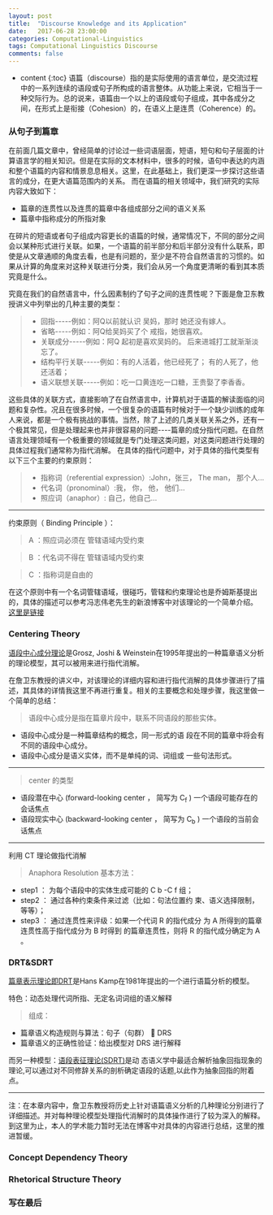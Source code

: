```yaml
---
layout: post
title:  "Discourse Knowledge and its Application"
date:   2017-06-28 23:00:00
categories: Computational-Linguistics
tags: Computational Linguistics Discourse
comments: false
---
```

* content
{:toc}
语篇（discourse）指的是实际使用的语言单位，是交流过程中的一系列连续的语段或句子所构成的语言整体。从功能上来说，它相当于一种交际行为。总的说来，语篇由一个以上的语段或句子组成，其中各成分之间，在形式上是衔接（Cohesion）的，在语义上是连贯（Coherence）的。
<!--more-->

### 从句子到篇章

在前面几篇文章中，曾经简单的讨论过一些词语层面，短语，短句和句子层面的计算语言学的相关知识。但是在实际的文本材料中，很多的时候，语句中表达的内涵和整个语篇的内容和情景息息相关。这里，在此基础上，我们更深一步探讨这些语言的成分，在更大语篇范围内的关系。
而在语篇的相关领域中，我们研究的实际内容大致如下：
* 篇章的连贯性以及连贯的篇章中各组成部分之间的语义关系
* 篇章中指称成分的所指对象

在碎片的短语或者句子组成内容更长的语篇的时候，通常情况下，不同的部分之间会以某种形式进行关联。如果，一个语篇的前半部分和后半部分没有什么联系，即使是从文章通顺的角度去看，也是有问题的，至少是不符合自然语言的习惯的。如果从计算的角度来对这种关联进行分类，我们会从另一个角度更清晰的看到其本质究竟是什么。

究竟在我们的自然语言中，什么因素制约了句子之间的连贯性呢？下面是詹卫东教授讲义中列举出的几种主要的类型：

>* 回指-----例如：阿Q以前就认识 吴妈，那时 她还没有嫁人。
>* 省略-----例如：阿Q给吴妈买了个 戒指，她很喜欢。
>* 关联成分-----例如：阿Q 起初是喜欢吴妈的。 后来进城打工就渐渐淡忘了。
>* 结构平行关联-----例如：有的人活着，他已经死了； 有的人死了，他还活着；
>* 语义联想关联-----例如：吃一口黄连吃一口糖，王贵娶了李香香。

这些具体的关联方式，直接影响了在自然语言中，计算机对于语篇的解读面临的问题和复杂性。况且在很多时候，一个很复杂的语篇有时候对于一个缺少训练的成年人来说，都是一个极有挑战的事情。当然，除了上述的几类关联关系之外，还有一个极其常见，但是处理起来也并非很容易的问题----篇章的成分指代问题。在自然语言处理领域有一个极重要的领域就是专门处理这类问题，对这类问题进行处理的具体过程我们通常称为指代消解。
在具体的指代问题中，对于具体的指代类型有以下三个主要的约束原则：

>* 指称词（referential expression）:John，张三， The man， 那个人...
>* 代名词（pronominal）:我， 你， 他， 他们...
>* 照应词（anaphor）: 自己，他自己...

-----
约束原则（ Binding Principle ）：
>A ：照应词必须在 管辖语域内受约束

>B ：代名词不得在 管辖语域内受约束

>C ：指称词是自由的

在这个原则中有一个名词管辖语域，很碰巧，管辖和约束理论也是乔姆斯基提出的，具体的描述可以参考冯志伟老先生的新浪博客中对该理论的一个简单介绍。
[这里是链接](http://blog.sina.com.cn/s/blog_72d083c70100psrg.html)


### Centering Theory
[语段中心成分理论](http://ccl.pku.edu.cn/doubtfire/NLP/Discourse_Analysis/Centering_Theory/GJW95centering.pdf)是Grosz, Joshi & Weinstein在1995年提出的一种篇章语义分析的理论模型，其可以被用来进行指代消解。

在詹卫东教授的讲义中，对该理论的详细内容和进行指代消解的具体步骤进行了描述，其具体的详情我这里不再进行重复。相关的主要概念和处理步骤，我这里做一个简单的总结：

>语段中心成分是指在篇章片段中，联系不同语段的那些实体。
* 语段中心成分是一种篇章结构的概念，同一形式的语
段在不同的篇章中将会有不同的语段中心成分。
* 语段中心成分是语义实体，而不是单纯的词、词组或
一些句法形式。

-----

>center 的类型
* 语段潜在中心 (forward-looking center ，
简写为 C<sub>f</sub> )  一个语段可能存在的会话焦点
* 语段现实中心 (backward-looking center ，
简写为 C<sub>b</sub> )  一个语段的当前会话焦点

-----

利用 CT 理论做指代消解

>Anaphora Resolution 基本方法：
* step1 ： 为每个语段中的实体生成可能的 C b -C f 组；
* step2 ： 通过各种约束条件来过滤（比如：句法位置约
束、语义选择限制，等等）；
* step3 ： 通过连贯性来评级：如果一个代词 R 的指代成分
为 A 所得到的篇章连贯性高于指代成分为 B 时得到
的篇章连贯性，则将 R 的指代成分确定为 A 。


### DRT&SDRT  
[篇章表示理论即DRT](https://www.mendeley.com/research-papers/theory-truth-semantic-representation/)是Hans Kamp在1981年提出的一个进行语篇分析的模型。

特色：动态处理代词所指、无定名词词组的语义解释
>组成：
* 篇章语义构造规则与算法：句子（句群）  DRS
* 篇章语义的正确性验证：给出模型对 DRS 进行解释


而另一种模型：[语段表征理论(SDRT)](http://www.cnki.com.cn/Article/CJFDTOTAL-ZXDT200606011.htm)是动 态语义学中最适合解析抽象回指现象的理论,可以通过对不同修辞关系的剖析确定语段的话题,以此作为抽象回指的附着点。

-----

注：在本章内容中，詹卫东教授将历史上针对语篇语义分析的几种理论分别进行了详细描述。并对每种理论模型处理指代消解时的具体操作进行了较为深入的解释。到这里为止，本人的学术能力暂时无法在博客中对具体的内容进行总结，这里的推进暂缓。


###  Concept Dependency Theory

###  Rhetorical Structure Theory

### 写在最后
